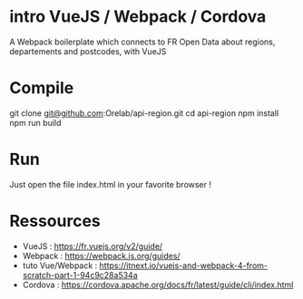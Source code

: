 
# intro VueJS / Webpack / Cordova

A Webpack boilerplate which connects to FR Open Data about regions, departements and postcodes, with VueJS

# Compile

git clone git@github.com:Orelab/api-region.git
cd api-region
npm install
npm run build

# Run

Just open the file index.html in your favorite browser !

# Ressources

- VueJS : https://fr.vuejs.org/v2/guide/
- Webpack : https://webpack.js.org/guides/
- tuto Vue/Webpack : https://itnext.io/vuejs-and-webpack-4-from-scratch-part-1-94c9c28a534a
- Cordova : https://cordova.apache.org/docs/fr/latest/guide/cli/index.html

